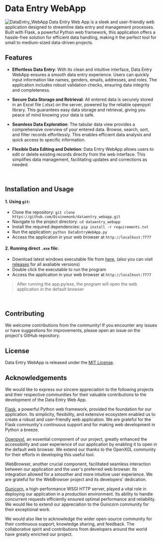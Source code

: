 # Data Entry WebApp

<div align="center">
  <img src="https://github.com/Divinemonk/dataentry_webapp/assets/82360546/2efe0eb3-1e44-4711-9a4a-f718173e05a1" alt="DataEntry_WebApp" align="left">
</div>

Data Entry Web App is a sleek and user-friendly web application designed to streamline data entry and management processes. Built with Flask, a powerful Python web framework, this application offers a hassle-free solution for efficient data handling, making it the perfect tool for small to medium-sized data-driven projects.


## Features

- **Effortless Data Entry**: With its clean and intuitive interface, Data Entry WebApp ensures a smooth data entry experience. Users can quickly input information like names, genders, emails, addresses, and roles. The application includes robust validation checks, ensuring data integrity and completeness.

- **Secure Data Storage and Retrieval**: All entered data is securely stored in an Excel file (.xlsx) on the server, powered by the reliable openpyxl library. This guarantees easy data storage and retrieval, giving you peace of mind knowing your data is safe.

- **Seamless Data Exploration**: The tabular data view provides a comprehensive overview of your entered data. Browse, search, sort, and filter records effortlessly. This enables efficient data analysis and quick access to specific information.

- **Flexible Data Editing and Deletion**: Data Entry WebApp allows users to edit or delete existing records directly from the web interface. This simplifies data management, facilitating updates and corrections as needed.

<br>

## Installation and Usage

#### 1. Using `git`:
- Clone the repository: `git clone https://github.com/Divinemonk/dataentry_webapp.git`
- Navigate to the project directory: `cd dataentry_webapp`
- Install the required dependencies: `pip install -r requirements.txt`
- Run the application: `python DataEntryWebApp.py`
- Access the application in your web browser at `http://localhost:7777`

#### 2. Running direct `.exe` file:
- Download latest windows executable file from [here](https://github.com/Divinemonk/dataentry_webapp/releases/latest/download/DataEntry_WebApp.exe), (also you can visit [releases](https://github.com/Divinemonk/dataentry_webapp/releases) for all avaliable versions)
- Double click the executable to run the program
- Access the application in your web browser at `http://localhost:7777`

> After running the app.py/exe, the program will open the web application in the default browser

<br>

## Contributing

We welcome contributions from the community! If you encounter any issues or have suggestions for improvements, please open an issue on the project's GitHub repository.

## License

Data Entry WebApp is released under the [MIT License](LICENSE).

## Acknowledgements

We would like to express our sincere appreciation to the following projects and their respective communities for their valuable contributions to the development of the Data Entry Web App.

[Flask](https://github.com/pallets/flask), a powerful Python web framework, provided the foundation for our application. Its simplicity, flexibility, and extensive ecosystem enabled us to create a robust and user-friendly web application. We are grateful for the Flask community's continuous support and for making web development in Python a breeze.

[Openpyxl](https://github.com/theorchard/openpyxl), an essential component of our project, greatly enhanced the accessibility and user experience of our application by enabling it to open in the default web browser. We extend our thanks to the OpenXGL community for their efforts in developing this useful tool.

WebBrowser, another crucial component, facilitated seamless interaction between our application and the user's preferred web browser. Its integration allowed for a smoother and more intuitive user experience. We are grateful for the WebBrowser project and its developers' dedication.

[Gunicorn](https://github.com/benoitc/gunicorn), a high-performance WSGI HTTP server, played a vital role in deploying our application in a production environment. Its ability to handle concurrent requests efficiently ensured optimal performance and reliability. We would like to extend our appreciation to the Gunicorn community for their exceptional work.

We would also like to acknowledge the wider open-source community for their continuous support, knowledge sharing, and feedback. The collaborative spirit and contributions from developers around the world have greatly enriched our project.
